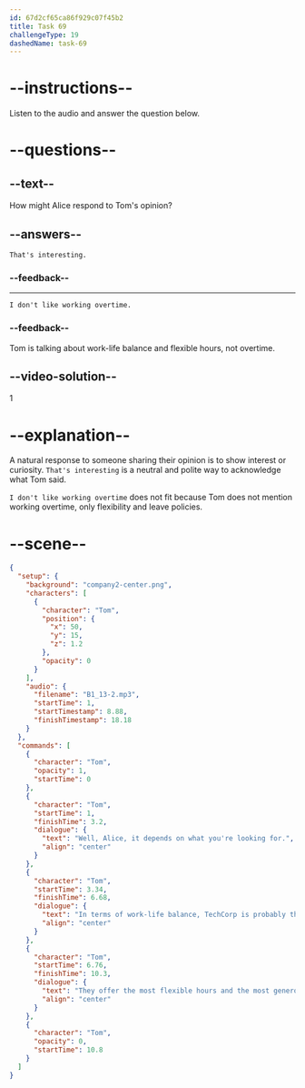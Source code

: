 ```yaml
---
id: 67d2cf65ca86f929c07f45b2
title: Task 69
challengeType: 19
dashedName: task-69
---
```


<!-- SPEAKING -->

<!-- (Audio) Tom: Well, Alice, it depends on what you're looking for. In terms of work-life balance, TechCorp is probably the best. They offer the most flexible hours and the most generous leave policy. -->

# --instructions--

Listen to the audio and answer the question below.  

# --questions--

## --text--

How might Alice respond to Tom's opinion?  

## --answers--

`That's interesting.` 

### --feedback--

---

`I don't like working overtime.`  

### --feedback--

Tom is talking about work-life balance and flexible hours, not overtime.  

## --video-solution--

1  

# --explanation--

A natural response to someone sharing their opinion is to show interest or curiosity. `That's interesting` is a neutral and polite way to acknowledge what Tom said.  

`I don't like working overtime` does not fit because Tom does not mention working overtime, only flexibility and leave policies.

# --scene--

```json
{
  "setup": {
    "background": "company2-center.png",
    "characters": [
      {
        "character": "Tom",
        "position": {
          "x": 50,
          "y": 15,
          "z": 1.2
        },
        "opacity": 0
      }
    ],
    "audio": {
      "filename": "B1_13-2.mp3",
      "startTime": 1,
      "startTimestamp": 8.88,
      "finishTimestamp": 18.18
    }
  },
  "commands": [
    {
      "character": "Tom",
      "opacity": 1,
      "startTime": 0
    },
    {
      "character": "Tom",
      "startTime": 1,
      "finishTime": 3.2,
      "dialogue": {
        "text": "Well, Alice, it depends on what you're looking for.",
        "align": "center"
      }
    },
    {
      "character": "Tom",
      "startTime": 3.34,
      "finishTime": 6.68,
      "dialogue": {
        "text": "In terms of work-life balance, TechCorp is probably the best.",
        "align": "center"
      }
    },
    {
      "character": "Tom",
      "startTime": 6.76,
      "finishTime": 10.3,
      "dialogue": {
        "text": "They offer the most flexible hours and the most generous leave policy.",
        "align": "center"
      }
    },
    {
      "character": "Tom",
      "opacity": 0,
      "startTime": 10.8
    }
  ]
}
```
